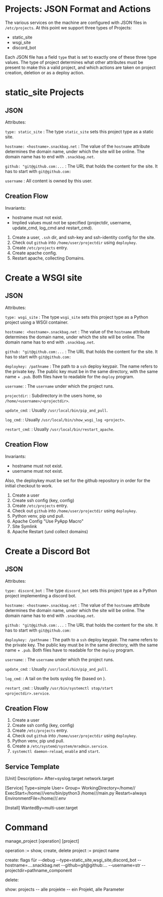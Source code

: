 # Projects: JSON Format and Actions

The various services on the machine are configured with JSON files in `/etc/projects`.
At this point we support three types of Projects:

- static_site
- wsgi_site
- discord_bot

Each JSON file has a field `type` that is set to exactly one of these three type values.
The type of project determines what other attributes must be present to make this a valid project,
and which actions are taken on project creation, deletion or as a deploy action.

# static_site Projects

## JSON ##

Attributes:

`type: static_site`
: The type `static_site` sets this project type as a static site.

`hostname: <hostname>.snackbag.net`
: The value of the `hostname` attribute determines the domain name, under which the site will be online.
The domain name has to end with `.snackbag.net`.

`github: "git@github.com:...`
: The URL that holds the content for the site.
It has to start with `git@github.com:`

`username` 
: All content is owned by this user.

## Creation Flow

Invariants:

- hostname must not exist.
- Implied values must not be specified
  (projectdir, username, update_cmd, log_cmd and restart_cmd).

1. Create a user, `.ssh` dir, and ssh-key and ssh-identity config for the site.
2. Check out `github` into `/home/user/projectdir` using `deploykey`.
3. Create `/etc/projects` entry.
4. Create apache config.
5. Restart apache, collecting Domains.

# Create a WSGI site

## JSON

Attributes:

`type: wsgi_site`
: The type `wsgi_site` sets this project type as a Python project using a WSGI container.

`hostname: <hostname>.snackbag.net`
: The value of the `hostname` attribute determines the domain name, under which the site will be online.
The domain name has to end with `.snackbag.net`.

`github: "git@github.com:...`
: The URL that holds the content for the site.
It has to start with `git@github.com:`

`deploykey: /pathname`
: The path to a `ssh` deploy keypair.
The name refers to the private key.
The public key must be in the same directory, with the same name + `.pub`.
Both files have to readable for the `deploy` program.

`username`:
: The `username` under which the project runs.

`projectdir`:
: Subdirectory in the users home, so `/home/<username>/<projectdir>`.

`update_cmd`:
: Usually `/usr/local/bin/pip_and_pull`.

`log_cmd`:
: Usually `/usr/local/bin/show_wsgi_log <project>`.

`restart_cmd`:
: Usually `/usr/local/bin/restart_apache`.

## Creation Flow

Invariants:

- hostname must not exist.
- username must not exist.

Also, the deploykey must be set for the github repository in order for the initial checkout to work.

1. Create a user
2. Create ssh config (key, config)
3. Create `/etc/projects` entry.
4. Check out `github` into `/home/user/projectdir` using `deploykey`.
5. Python venv, pip und pull.
6. Apache Config "Use PyApp Macro"
7. Site Symlink
9. Apache Restart (und collect domains)

# Create a Discord Bot

## JSON

Attributes:

`type: discord_bot`
: The type `discord_bot` sets this project type as a Python project implementing a discord bot.

`hostname: <hostname>.snackbag.net`
: The value of the `hostname` attribute determines the domain name, under which the site will be online.
The domain name has to end with `.snackbag.net`.

`github: "git@github.com:...`
: The URL that holds the content for the site.
It has to start with `git@github.com:`

`deploykey: /pathname`
: The path to a `ssh` deploy keypair.
The name refers to the private key.
The public key must be in the same directory, with the same name + `.pub`.
Both files have to readable for the `deploy` program.

`username`:
: The `username` under which the project runs.

`update_cmd`:
: Usually `/usr/local/bin/pip_and_pull`.

`log_cmd`:
: A tail on the bots syslog file (based on <unixuser>).

`restart_cmd`:
: Usually `/usr/bin/systemctl stop/start <projectdir>.service`.

## Creation Flow

1. Create a user
2. Create ssh config (key, config)
3. Create `/etc/projects` entry.
4. Check out `github` into `/home/user/projectdir` using `deploykey`.
5. Python venv, pip und pull.
6. Create a `/etc/systemd/system/mradmin.service`.
7. `systemctl daemon-reload`, `enable` and `start`.

## Service Template

[Unit]
Description=<projectdir>
After=syslog.target network.target

[Service]
Type=simple
User=<username>
Group=<username>
WorkingDirectory=/home/<username>/<projectdir>
ExecStart=/home/<username>/<projectdir>/venv/bin/python3 /home/<username>/<projectdir>/main.py
Restart=always
EnvironmentFile=/home/<username>/<projectdir>/.env

[Install]
WantedBy=multi-user.target


# Command

manage_project [operation] [project]

operation := show, create, delete
project := project name

create: flags für
  --debug
  --type=static_site,wsgi_site,discord_bot
  --hostname=....snackbag.net
  --github=git@github:...
  --username=str
  --projectdir=pathname_component

delete:

show:
  projects -- alle projekte
  <project> -- ein Projekt, alle Parameter